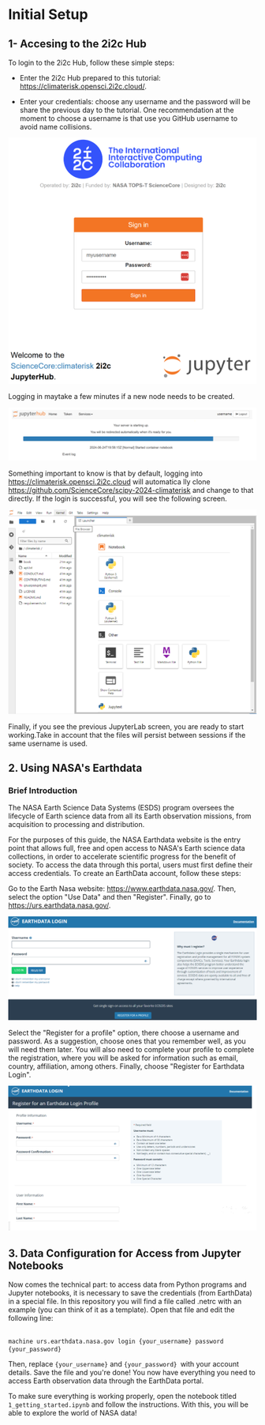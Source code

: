 # Initial Setup 


## 1- Accesing to the 2i2c Hub

To login to the 2i2c Hub, follow these simple steps:

* Enter the 2i2c Hub prepared to this tutorial: https://climaterisk.opensci.2i2c.cloud/.

* Enter your credentials: choose any username and the password will be share the previous day to the tutorial. One recommendation at the moment to choose a username is that use you GitHub username to avoid name collisions. 


![2i2c_login](../assets/2i2c_login.png)


Logging in maytake a few minutes if a new node needs to be created.

![start_server2](../assets/start_server_2i2c.png)



Something important to know is that by default, logging into https://climaterisk.opensci.2i2c.cloud will automatica
lly clone https://github.com/ScienceCore/scipy-2024-climaterisk and change to that directly. If the login is successful, you will see the following screen. 



![work_environment_jupyter_lab](../assets/work_environment_jupyter_lab.png) 



Finally, if you see the previous JupyterLab screen, you are ready to start working.Take in account that the files will persist between sessions if the same username is used. 




## 2. Using NASA's Earthdata

### Brief Introduction

The NASA Earth Science Data Systems (ESDS) program oversees the lifecycle of Earth science data from all its Earth observation missions, from acquisition to processing and distribution.

For the purposes of this guide, the NASA Earthdata website is the entry point that allows full, free and open access to NASA's Earth science data collections, in order to accelerate scientific progress for the benefit of society. To access the data through this portal, users must first define their access credentials. To create an EarthData account, follow these steps:

Go to the Earth Nasa website: https://www.earthdata.nasa.gov/. Then, select the option "Use Data" and then "Register". Finally, go to https://urs.earthdata.nasa.gov/.

![earthdata_login](../assets/earthdata_login.png) 

Select the "Register for a profile" option, there choose a username and password. As a suggestion, choose ones that you remember well, as you will need them later. You will also need to complete your profile to complete the registration, where you will be asked for information such as email, country, affiliation, among others. Finally, choose "Register for Earthdata Login".

![earthdata_profile](../assets/earthdata_profile2.png) 

## 3. Data Configuration for Access from Jupyter Notebooks


Now comes the technical part: to access data from Python programs and Jupyter notebooks, it is necessary to save the credentials (from EarthData) in a special file. In this repository you will find a file called .netrc with an example (you can think of it as a template). Open that file and edit the following line:
```

machine urs.earthdata.nasa.gov login {your_username} password {your_password}
```

Then, replace `{your_username}` and `{your_password} `with your account details. Save the file and you're done! You now have everything you need to access Earth observation data through the EarthData portal. ️

To make sure everything is working properly, open the notebook titled `1_getting_started.ipynb` and follow the instructions. With this, you will be able to explore the world of NASA data!





